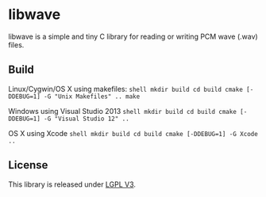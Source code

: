 libwave
=======

libwave is a simple and tiny C library for reading or writing PCM wave (.wav)
files.

Build
-----

Linux/Cygwin/OS X using makefiles:
    ```shell
    mkdir build
    cd build
    cmake [-DDEBUG=1] -G "Unix Makefiles" ..
    make
    ```

Windows using Visual Studio 2013
    ```shell
    mkdir build
    cd build
    cmake [-DDEBUG=1] -G "Visual Studio 12" ..
    ```

OS X using Xcode
    ```shell
    mkdir build
    cd build
    cmake [-DDEBUG=1] -G Xcode ..
    ```

License
-------
This library is released under
[LGPL V3](https://www.gnu.org/licenses/lgpl.html).
